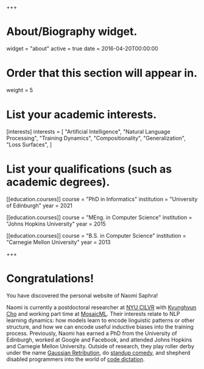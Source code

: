 +++
# About/Biography widget.
widget = "about"
active = true
date = 2016-04-20T00:00:00

# Order that this section will appear in.
weight = 5

# List your academic interests.
[interests]
  interests = [
    "Artificial Intelligence",
    "Natural Language Processing",
    "Training Dynamics",
    "Compositionality",
    "Generalization",
    "Loss Surfaces",
  ]

# List your qualifications (such as academic degrees).
[[education.courses]]
  course = "PhD in Informatics"
  institution = "University of Edinburgh"
  year = 2021

[[education.courses]]
  course = "MEng. in Computer Science"
  institution = "Johns Hopkins University"
  year = 2015

[[education.courses]]
  course = "B.S. in Computer Science"
  institution = "Carnegie Mellon University"
  year = 2013

+++

# Congratulations!

You have discovered the personal website of Naomi Saphra!

Naomi is currently a postdoctoral researcher at [NYU CILVR](https://wp.nyu.edu/cilvr/) with [Kyunghyun Cho](https://kyunghyuncho.me/) and working part time at [MosaicML](https://www.mosaicml.com/).
Their interests relate to NLP learning dynamics: how models learn to encode linguistic patterns or other structure, and how we can encode useful inductive biases into the training process. Previously, Naomi has earned a PhD from the University of Edinburgh, worked at Google and Facebook, and attended Johns Hopkins and Carnegie Mellon University.  Outside of research, they play roller derby under the name [Gaussian Retribution](https://auldreekierollerderby.com/2019/08/10/the-one-gift-i-received-along-with-my-disability/), do [standup comedy](https://www.youtube.com/watch?v=BzNDdS-lcqM), and shepherd disabled programmers into the world of [code dictation](http://nsaphra.github.io/post/hands/).
